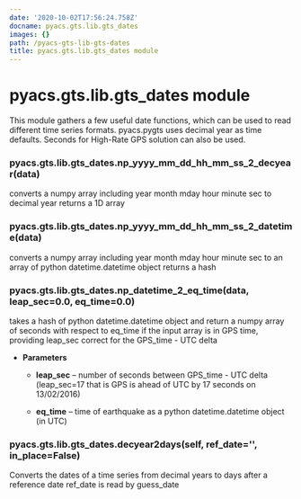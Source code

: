 ```yaml
---
date: '2020-10-02T17:56:24.758Z'
docname: pyacs.gts.lib.gts_dates
images: {}
path: /pyacs-gts-lib-gts-dates
title: pyacs.gts.lib.gts_dates module
---
```


# pyacs.gts.lib.gts_dates module

This module gathers a few useful date functions, which can be used to read different time series formats.
pyacs.pygts uses decimal year as time defaults. Seconds for High-Rate GPS solution can also be used.


### pyacs.gts.lib.gts_dates.np_yyyy_mm_dd_hh_mm_ss_2_decyear(data)
converts a numpy array including year month mday hour minute sec to decimal year
returns a 1D array


### pyacs.gts.lib.gts_dates.np_yyyy_mm_dd_hh_mm_ss_2_datetime(data)
converts a numpy array including year month mday hour minute sec to an array of python datetime.datetime object
returns a hash


### pyacs.gts.lib.gts_dates.np_datetime_2_eq_time(data, leap_sec=0.0, eq_time=0.0)
takes a hash of python datetime.datetime object and return a numpy array of seconds with respect to eq_time
if the input array is in GPS time, providing leap_sec correct for the GPS_time - UTC delta


* **Parameters**

    
    * **leap_sec** – number of seconds between GPS_time - UTC delta (leap_sec=17 that is GPS is ahead of UTC by 17 seconds on 13/02/2016)


    * **eq_time** – time of earthquake as a python datetime.datetime object (in UTC)



### pyacs.gts.lib.gts_dates.decyear2days(self, ref_date='', in_place=False)
Converts the dates of a time series from decimal years to days after a reference date
ref_date is read by guess_date
